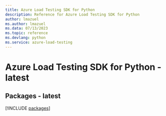 ```yaml
---
title: Azure Load Testing SDK for Python
description: Reference for Azure Load Testing SDK for Python
author: lmazuel
ms.author: lmazuel
ms.data: 07/13/2023
ms.topic: reference
ms.devlang: python
ms.service: azure-load-testing
---
```

# Azure Load Testing SDK for Python - latest

## Packages - latest
[!INCLUDE [packages](load-testing-index.md)]